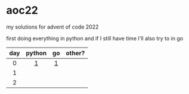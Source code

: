 # aoc22

my solutions for advent of code 2022

first doing everything in python and if I still have time I'll also try to in go    

| day  | python | go | other? |
| :-------------: |:-------------:| :-----:| :-----:|
| 0 | [1](https://github.com/imperialempressM0r1/aoc22/blob/main/aoc_day1.py) |  [1](https://github.com/imperialempressM0r1/aoc22/blob/main/aoc_day1.go) | |
| 1 |      |  | |
| 2 |      |  | |
